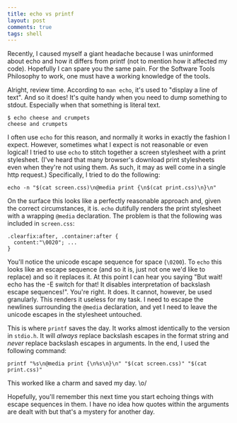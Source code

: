 ```yaml
---
title: echo vs printf
layout: post
comments: true
tags: shell
---
```


Recently, I caused myself a giant headache because I was uninformed about echo
and how it differs from printf (not to mention how it affected my code).
Hopefully I can spare you the same pain. For the Software Tools Philosophy to
work, one must have a working knowledge of the tools.

Alright, review time. According to `man echo`, it's used to "display a line of
text".  And so it does! It's quite handy when you need to dump something to
stdout. Especially when that something is literal text.

    $ echo cheese and crumpets
    cheese and crumpets

I often use `echo` for this reason, and normally it works in exactly the
fashion I expect. However, sometimes what I expect is not reasonable or even
logical! I tried to use `echo` to stitch together a screen stylesheet with a
print stylesheet. (I've heard that many browser's download print stylesheets
even when they're not using them. As such, it may as well come in a single http
request.) Specifically, I tried to do the following:

    echo -n "$(cat screen.css)\n@media print {\n$(cat print.css)\n}\n"

On the surface this looks like a perfectly reasonable approach and, given the
correct circumstances, it is. `echo` dutifully renders the print stylesheet
with a wrapping `@media` declaration. The problem is that the following was
included in `screen.css`:

    .clearfix:after, .container:after {
      content:"\0020"; ...
    }

You'll notice the unicode escape sequence for space (`\0200`).  To `echo` this
looks like an escape sequence (and so it is, just not one we'd like to replace)
and so it replaces it. At this point I can hear you saying "But wait! echo has
the -E switch for that! It disables interpretation of backslash escape
sequences!". You're right. It does. It cannot, however, be used granularly.
This renders it useless for my task. I need to escape the newlines surrounding
the `@media` declaration, and yet I need to leave the unicode escapes in the
stylesheet untouched.

This is where `printf` saves the day. It works almost identically to
the version in `stdio.h`. It will _always_ replace backslash
escapes in the format string and _never_ replace backslash escapes in
arguments. In the end, I used the following command:

    printf "%s\n@media print {\n%s\n}\n" "$(cat screen.css)" "$(cat print.css)"

This worked like a charm and saved my day. \o/

Hopefully, you'll remember this next time you start echoing things with escape
sequences in them. I have no idea how quotes within the arguments are dealt
with but that's a mystery for another day.
